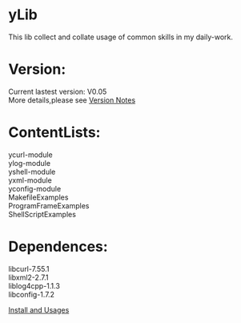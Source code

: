 yLib
==========
This lib collect and collate usage of common skills in my daily-work.

Version:
==========
Current lastest version: V0.05<br> 
More details,please see [Version Notes](VersionNotes.md)

ContentLists:
==========
ycurl-module<br> 
ylog-module<br> 
yshell-module<br> 
yxml-module<br>
yconfig-module<br>
MakefileExamples<br> 
ProgramFrameExamples<br> 
ShellScriptExamples<br> 

Dependences:
==========
libcurl-7.55.1<br> 
libxml2-2.7.1<br> 
liblog4cpp-1.1.3<br> 
libconfig-1.7.2<br> 

[Install and Usages](InstallAndUsages.md)<br> 